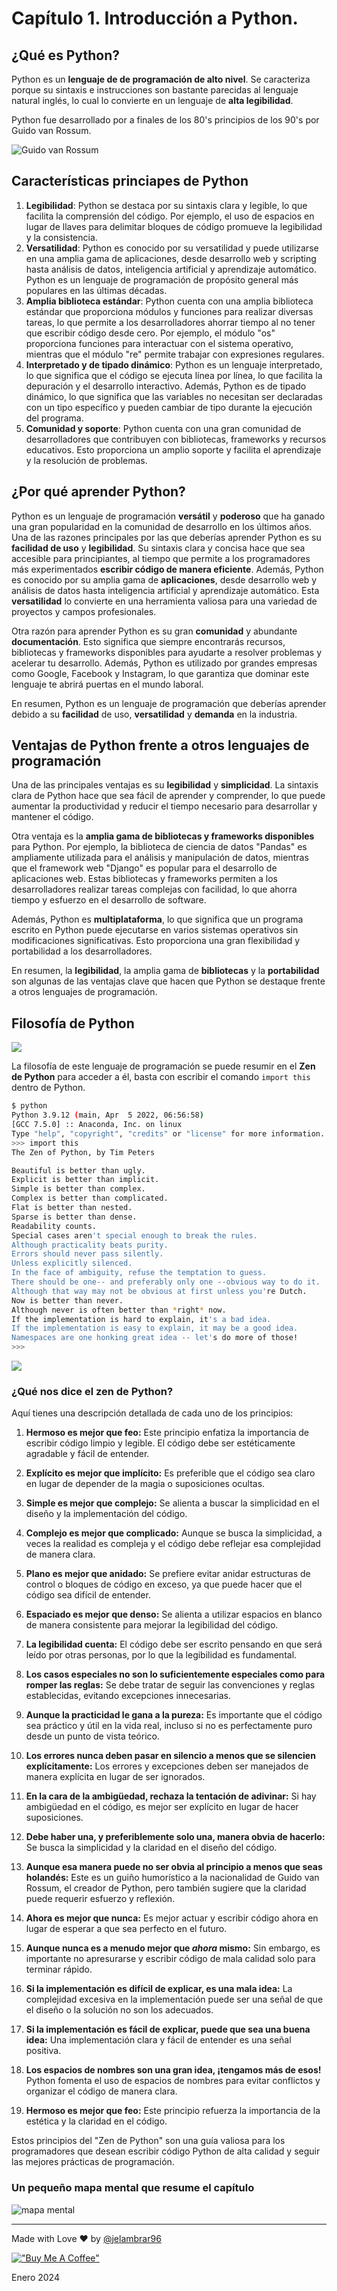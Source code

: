 # Capítulo 1. Introducción a Python.

## ¿Qué es Python? 

Python es un **lenguaje de de programación de alto nivel**. Se caracteriza porque su sintaxis e instrucciones son bastante parecidas al lenguaje natural inglés, lo cual lo convierte en un lenguaje de **alta legibilidad**. 

Python fue desarrollado por  a finales de los 80's principios de los 90's por Guido van Rossum.  

![Guido van Rossum](media/guido.jpeg)


## Características princiapes de Python

1. **Legibilidad**: Python se destaca por su sintaxis clara y legible, lo que facilita la comprensión del código. Por ejemplo, el uso de espacios en lugar de llaves para delimitar bloques de código promueve la legibilidad y la consistencia.
2. **Versatilidad**: Python es conocido por su versatilidad y puede utilizarse en una amplia gama de aplicaciones, desde desarrollo web y scripting hasta análisis de datos, inteligencia artificial y aprendizaje automático. Python es un lenguaje de programación de propósito general más populares en las últimas décadas. 
3. **Amplia biblioteca estándar**: Python cuenta con una amplia biblioteca estándar que proporciona módulos y funciones para realizar diversas tareas, lo que permite a los desarrolladores ahorrar tiempo al no tener que escribir código desde cero. Por ejemplo, el módulo "os" proporciona funciones para interactuar con el sistema operativo, mientras que el módulo "re" permite trabajar con expresiones regulares.
4. **Interpretado y de tipado dinámico**: Python es un lenguaje interpretado, lo que significa que el código se ejecuta línea por línea, lo que facilita la depuración y el desarrollo interactivo. Además, Python es de tipado dinámico, lo que significa que las variables no necesitan ser declaradas con un tipo específico y pueden cambiar de tipo durante la ejecución del programa.
5. **Comunidad y soporte**: Python cuenta con una gran comunidad de desarrolladores que contribuyen con bibliotecas, frameworks y recursos educativos. Esto proporciona un amplio soporte y facilita el aprendizaje y la resolución de problemas.


## ¿Por qué aprender Python?

Python es un lenguaje de programación **versátil** y **poderoso** que ha ganado una gran popularidad en la comunidad de desarrollo en los últimos años. Una de las razones principales por las que deberías aprender Python es su **facilidad de uso** y **legibilidad**. Su sintaxis clara y concisa hace que sea accesible para principiantes, al tiempo que permite a los programadores más experimentados **escribir código de manera eficiente**. Además, Python es conocido por su amplia gama de **aplicaciones**, desde desarrollo web y análisis de datos hasta inteligencia artificial y aprendizaje automático. Esta **versatilidad** lo convierte en una herramienta valiosa para una variedad de proyectos y campos profesionales.

Otra razón para aprender Python es su gran **comunidad** y abundante **documentación**. Esto significa que siempre encontrarás recursos, bibliotecas y frameworks disponibles para ayudarte a resolver problemas y acelerar tu desarrollo. Además, Python es utilizado por grandes empresas como Google, Facebook y Instagram, lo que garantiza que dominar este lenguaje te abrirá puertas en el mundo laboral. 

En resumen, Python es un lenguaje de programación que deberías aprender debido a su **facilidad** de uso, **versatilidad** y **demanda** en la industria.

## Ventajas de Python frente a otros lenguajes de programación

Una de las principales ventajas es su **legibilidad** y **simplicidad**. La sintaxis clara de Python hace que sea fácil de aprender y comprender, lo que puede aumentar la productividad y reducir el tiempo necesario para desarrollar y mantener el código. 

Otra ventaja es la **amplia gama de bibliotecas y frameworks disponibles** para Python. Por ejemplo, la biblioteca de ciencia de datos "Pandas" es ampliamente utilizada para el análisis y manipulación de datos, mientras que el framework web "Django" es popular para el desarrollo de aplicaciones web. Estas bibliotecas y frameworks permiten a los desarrolladores realizar tareas complejas con facilidad, lo que ahorra tiempo y esfuerzo en el desarrollo de software.

Además, Python es **multiplataforma**, lo que significa que un programa escrito en Python puede ejecutarse en varios sistemas operativos sin modificaciones significativas. Esto proporciona una gran flexibilidad y portabilidad a los desarrolladores. 

En resumen, la **legibilidad**, la amplia gama de **bibliotecas** y la **portabilidad** son algunas de las ventajas clave que hacen que Python se destaque frente a otros lenguajes de programación.


## Filosofía de Python


![](media/serpiente_budista_2.jpeg)

La filosofía de este lenguaje de programación se puede resumir en el **Zen de Python** para acceder a él, basta con escribir el comando ```import this``` dentro de Python. 

```bash
$ python
Python 3.9.12 (main, Apr  5 2022, 06:56:58) 
[GCC 7.5.0] :: Anaconda, Inc. on linux
Type "help", "copyright", "credits" or "license" for more information.
>>> import this
The Zen of Python, by Tim Peters

Beautiful is better than ugly.
Explicit is better than implicit.
Simple is better than complex.
Complex is better than complicated.
Flat is better than nested.
Sparse is better than dense.
Readability counts.
Special cases aren't special enough to break the rules.
Although practicality beats purity.
Errors should never pass silently.
Unless explicitly silenced.
In the face of ambiguity, refuse the temptation to guess.
There should be one-- and preferably only one --obvious way to do it.
Although that way may not be obvious at first unless you're Dutch.
Now is better than never.
Although never is often better than *right* now.
If the implementation is hard to explain, it's a bad idea.
If the implementation is easy to explain, it may be a good idea.
Namespaces are one honking great idea -- let's do more of those!
>>> 
```

![](media/serpiente_budista.jpeg)

### ¿Qué nos dice el zen de Python?

Aquí tienes una descripción detallada de cada uno de los principios:

1. **Hermoso es mejor que feo:** Este principio enfatiza la importancia de escribir código limpio y legible. El código debe ser estéticamente agradable y fácil de entender.

2. **Explícito es mejor que implícito:** Es preferible que el código sea claro en lugar de depender de la magia o suposiciones ocultas.

3. **Simple es mejor que complejo:** Se alienta a buscar la simplicidad en el diseño y la implementación del código.

4. **Complejo es mejor que complicado:** Aunque se busca la simplicidad, a veces la realidad es compleja y el código debe reflejar esa complejidad de manera clara.

5. **Plano es mejor que anidado:** Se prefiere evitar anidar estructuras de control o bloques de código en exceso, ya que puede hacer que el código sea difícil de entender.

6. **Espaciado es mejor que denso:** Se alienta a utilizar espacios en blanco de manera consistente para mejorar la legibilidad del código.

7. **La legibilidad cuenta:** El código debe ser escrito pensando en que será leído por otras personas, por lo que la legibilidad es fundamental.

8. **Los casos especiales no son lo suficientemente especiales como para romper las reglas:** Se debe tratar de seguir las convenciones y reglas establecidas, evitando excepciones innecesarias.

9. **Aunque la practicidad le gana a la pureza:** Es importante que el código sea práctico y útil en la vida real, incluso si no es perfectamente puro desde un punto de vista teórico.

10. **Los errores nunca deben pasar en silencio a menos que se silencien explícitamente:** Los errores y excepciones deben ser manejados de manera explícita en lugar de ser ignorados.

11. **En la cara de la ambigüedad, rechaza la tentación de adivinar:** Si hay ambigüedad en el código, es mejor ser explícito en lugar de hacer suposiciones.

12. **Debe haber una, y preferiblemente solo una, manera obvia de hacerlo:** Se busca la simplicidad y la claridad en el diseño del código.

13. **Aunque esa manera puede no ser obvia al principio a menos que seas holandés:** Este es un guiño humorístico a la nacionalidad de Guido van Rossum, el creador de Python, pero también sugiere que la claridad puede requerir esfuerzo y reflexión.

14. **Ahora es mejor que nunca:** Es mejor actuar y escribir código ahora en lugar de esperar a que sea perfecto en el futuro.

15. **Aunque nunca es a menudo mejor que *ahora* mismo:** Sin embargo, es importante no apresurarse y escribir código de mala calidad solo para terminar rápido.

16. **Si la implementación es difícil de explicar, es una mala idea:** La complejidad excesiva en la implementación puede ser una señal de que el diseño o la solución no son los adecuados.

17. **Si la implementación es fácil de explicar, puede que sea una buena idea:** Una implementación clara y fácil de entender es una señal positiva.

18. **Los espacios de nombres son una gran idea, ¡tengamos más de esos!** Python fomenta el uso de espacios de nombres para evitar conflictos y organizar el código de manera clara.

19. **Hermoso es mejor que feo:** Este principio refuerza la importancia de la estética y la claridad en el código.

Estos principios del "Zen de Python" son una guía valiosa para los programadores que desean escribir código Python de alta calidad y seguir las mejores prácticas de programación.

### Un pequeño mapa mental que resume el capítulo

![mapa mental](media/mindmap_01.png)

____

Made with Love ❤️ by [@jelambrar96](https://github.com/jelambrar96)

[!["Buy Me A Coffee"](https://www.buymeacoffee.com/assets/img/custom_images/orange_img.png)](https://www.buymeacoffee.com/jelambrar1)

Enero 2024
